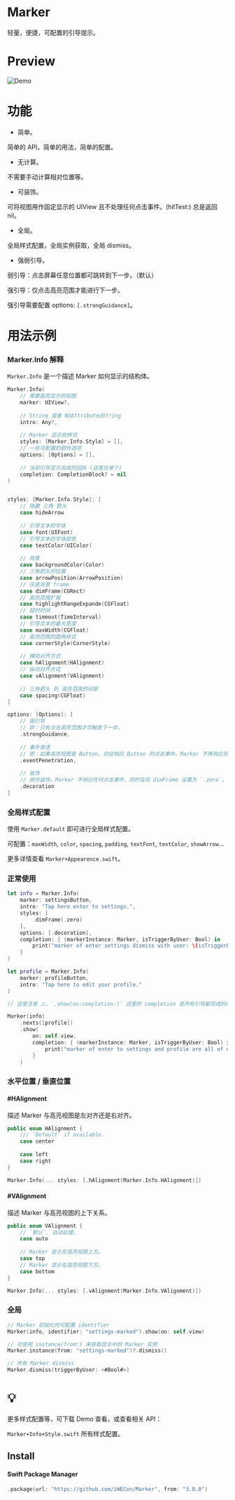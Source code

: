 # Marker

轻量，便捷，可配置的引导提示。

# Preview

![Demo](Demo/preview-new.gif)


# 功能

- 简单。

简单的 API，简单的用法，简单的配置。

- 无计算。

不需要手动计算相对位置等。

- 可装饰。

可将视图用作固定显示的 UIView 且不处理任何点击事件。(hitTest:) 总是返回 nil。

- 全局。

全局样式配置，全局实例获取，全局 dismiss。

- 强弱引导。

弱引导：点击屏幕任意位置都可跳转到下一步。（默认）

强引导：仅点击高亮范围才能进行下一步。

强引导需要配置 options: `[.strongGuidance]`。

# 用法示例

### Marker.Info 解释

`Marker.Info` 是一个描述 Marker 如何显示的结构体。

```swift
Marker.Info(
    // 需要高亮显示的视图
    marker: UIView?,
    
    // String 或者 NSAttributedString
    intro: Any?, 
    
    // Marker 显示的样式
    styles: [Marker.Info.Style] = [],
    // 一些可配置的额外选项
    options: [Options] = [],
    
    // 当前引导显示完成的回执 (这里仅单个)
    completion: CompletionBlock? = nil
)


styles: [Marker.Info.Style]: [
    // 隐藏 三角 箭头
    case hideArrow
    
    // 引导文本的字体
    case font(UIFont)
    // 引导文本的字体颜色
    case textColor(UIColor)
    
    // 背景
    case backgroundColor(Color)
    // 三角箭头的位置
    case arrowPosition(ArrowPosition)
    // 灰底背景 frame
    case dimFrame(CGRect)
    // 高亮范围扩展
    case highlightRangeExpande(CGFloat)
    // 超时时间
    case timeout(TimeInterval)
    // 引导文本的最大宽度
    case maxWidth(CGFloat)
    // 高亮范围的圆角样式
    case cornerStyle(CornerStyle)
    
    // 横向对齐方式
    case hAlignment(HAlignment)
    // 纵向对齐方式
    case vAlignment(VAlignment)
    
    // 三角箭头 到 高亮范围的间距
    case spacing(CGFloat)
]

options: [Options]: [
    // 强引导
    // 即：只有点击高亮范围才可触发下一步。
    .strongGuidance,
    
    // 事件穿透
    // 即：如果高亮视图是 Button，则会响应 Button 的点击事件。Marker 不再响应任何触摸事件。
    .eventPenetration,
    
    // 装饰
    // 用作装饰，Marker 不响应任何点击事件，同时会将 dimFrame 设置为 `.zero`。
    .decoration
]
```

### 全局样式配置

使用 `Marker.default` 即可进行全局样式配置。

可配置：`maxWidth`, `color`, `spacing`, `padding`, `textFont`, `textColor`, `showArrow`...

更多详情查看 `Marker+Appearence.swift`。


### 正常使用

```swift
let info = Marker.Info(
    marker: settingsButton, 
    intro: "Tap here enter to settings.",
    styles: [
        .dimFrame(.zero)
    ],
    options: [.decoration],
    completion: { (markerInstance: Marker, isTriggerByUser: Bool) in
        print("marker of enter settings dismiss with user: \(isTriggerByUser)")
    }
)

let profile = Marker.Info(
    marker: profileButton, 
    intro: "Tap here to edit your profile."
)

// 这里注意 ⚠️，`.show(on:completion:)` 这里的 completion 是所有引导都完成的时候触发的。

Marker(info)
    .nexts([profile])
    .show(
        on: self.view,
        completion: { (markerInstance: Marker, isTriggerByUser: Bool) in 
            print("marker of enter to settings and profile are all of dismiss")
        }
    )
```

### 水平位置 / 垂直位置

#### \#HAlignment

描述 Marker 与高亮视图是左对齐还是右对齐。

```swift
public enum HAlignment {
    /// `Default` if available.
    case center
    
    case left
    case right
}

Marker.Info(... styles: [.hAlignment(Marker.Info.HAlignment)])
```

#### \#VAlignment

描述 Marker 与高亮视图的上下关系。
```swift
public enum VAlignment {
    // `默认`. 自动处理。 
    case auto
    
    // Marker 显示在高亮视图上方。
    case top
    // Marker 显示在高亮视图下方。 
    case bottom
}

Marker.Info(... styles: [.vAlignment(Marker.Info.VAlignment)])
```

### 全局

```swift
// Marker 初始化时可配置 identifier
Marker(info, identifier: "settings-marked").show(on: self.view)

// 可使用 instance(from:) 来获取显示中的 Marker 实例
Marker.instance(from: "settings-marked")?.dismiss()

// 所有 Marker dismiss
Marker.dismiss(triggerByUser: <#Bool#>)
```


# 💡

更多样式配置等，可下载 Demo 查看，或查看相关 API：

`Marker+Info+Style.swift` 所有样式配置。

## Install

#### Swift Package Manager

```swift
.package(url: "https://github.com/iWECon/Marker", from: "3.0.0")
```
